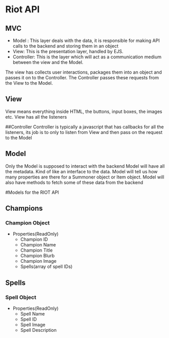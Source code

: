 # Riot API

## MVC

 - Model : This layer deals with the data, it is responsible for making API calls to the backend and storing them in an object
 - View: This is the presentation layer, handled by EJS.
 - Controller: This is the layer which will act as a communication medium between the view and the Model.
 
 
The view has collects user interactions, packages them into an object and passes it on to the Controller. The Controller passes these requests from the View to the Model.

## View
View means everything inside HTML, the buttons, input boxes, the images etc.
View has all the listeners

##Controller
Controller is typically a javascript that has callbacks for all the listeners, its job is to only to listen from View and then pass on the request to the Model

## Model
Only the Model is supposed to interact with the backend
Model will have all the metadata. Kind of like an interface to the data. Model will tell us how many properties are there for a Summoner object or Item object. Model will also have methods to fetch some of these data from the backend


#Models for the RIOT API

## Champions

### Champion Object

 - Properties(ReadOnly)
   - Champion ID
   - Champion Name
   - Champion Title
   - Champion Blurb
   - Champion Image
   - Spells(array of spell IDs)

## Spells

### Spell Object

 - Properties(ReadOnly)
   - Spell Name
   - Spell ID
   - Spell Image
   - Spell Description
